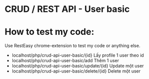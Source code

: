 # CRUD / REST API - User basic 

# How to test my code:
  Use RestEasy chrome-extension to test my code or anything else.
  
  - localhost/php/crud-api-user-basic/{id}            Lấy profile 1 user theo id
  - localhost/php/crud-api-user-basic/add             Thêm 1 user 
  - localhost/php/crud-api-user-basic/update/{id}     Update một user
  - localhost/php/crud-api-user-basic/delete/{id}     Delete một user
  
